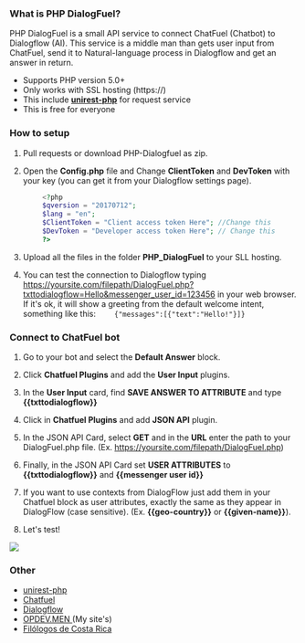 ### What is PHP DialogFuel?
PHP DialogFuel is a small API service to connect ChatFuel (Chatbot) to Dialogflow (AI). This service is a middle man than gets user input from ChatFuel, send it to Natural-language process in Dialogflow and get an answer in return.

- Supports PHP version 5.0+
- Only works with SSL hosting (https://)
- This include [**unirest-php**](https://github.com/Kong/unirest-php "**unirest-php**") for request service
- This is free for everyone

### How to setup
1. Pull requests or download PHP-Dialogfuel as zip.

2. Open the **Config.php** file and Change **ClientToken** and **DevToken** with your key (you can get it from your Dialogflow settings page).

```php
        <?php
    	$qversion = "20170712"; 
    	$lang = "en";
    	$ClientToken = "Client access token Here"; //Change this
    	$DevToken = "Developer access token Here"; // Change this
        ?>
```
	
3. Upload all the files in the folder **PHP_DialogFuel** to your SLL hosting.

4. You can test the connection to Dialogflow typing https://yoursite.com/filepath/DialogFuel.php?txttodialogflow=Hello&messenger_user_id=123456 in your web browser. If it's ok, it will show a greeting from the default welcome intent, something like this: `    {"messages":[{"text":"Hello!"}]}`

### Connect to ChatFuel bot
1. Go to your bot and select the **Default Answer** block.

2. Click **Chatfuel Plugins** and add the **User Input** plugins.

3. In the **User Input** card, find **SAVE ANSWER TO ATTRIBUTE** and type **{{txttodialogflow}}**

4. Click in **Chatfuel Plugins** and add **JSON API** plugin.

5. In the JSON API Card, select **GET** and in the **URL** enter the path to your DialogFuel.php file. (Ex. https://yoursite.com/filepath/DialogFuel.php) 

6. Finally, in the JSON API Card set **USER ATTRIBUTES** to **{{txttodialogflow}}** and **{{messenger user id}}**

7. If you want to use contexts from DialogFlow just add them in your Chatfuel block as user attributes, exactly the same as they appear in DialogFlow (case sensitive). (Ex. **{{geo-country}}** or **{{given-name}}**).

8. Let's test!

[![](https://opdev.men/wp-content/uploads/2018/03/php-dialogfuel-chatfuel-connect.jpg)](https://opdev.men/wp-content/uploads/2018/03/php-dialogfuel-chatfuel-connect.jpg)

### Other
- [unirest-php](https://github.com/Kong/unirest-php "unirest-php")
- [Chatfuel](https://chatfuel.com "Chatfuel")
- [Dialogflow](https://dialogflow.com/ "Dialogflow")
- [OPDEV.MEN ](https://opdev.men "OPDEV.MEN ") (My site's)
- [Filólogos de Costa Rica](https://www.boreacr.com "Filólogos de Costa Rica ")
